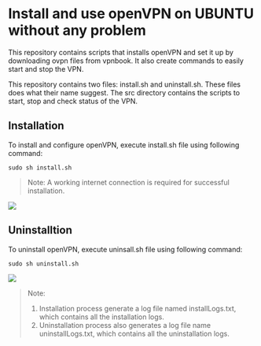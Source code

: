 # Install and use openVPN on UBUNTU without any problem
This repository contains scripts that installs openVPN and set it up by downloading ovpn files from vpnbook. It also create commands to easily start and stop the VPN.

This repository contains two files: install.sh and uninstall.sh. These files does what their name suggest.
The src directory contains the scripts to start, stop and check status of the VPN.

## Installation
To install and configure openVPN, execute install.sh file using following command:
```shell
sudo sh install.sh
```
> Note: A working internet connection is required for successful installation.

![](http://hibare.in/img/github/openvpn1.png)

## Uninstalltion
To uninstall openVPN, execute uninsall.sh file using following command:
```shell
sudo sh uninstall.sh
```

![](http://hibare.in/img/github/openvpn2.png)

> Note:
> 1. Installation process generate a log file named installLogs.txt, which contains all the installation logs.
> 2. Uninstallation process also generates a log file name uninstallLogs.txt, which contains all the uninstallation logs.


